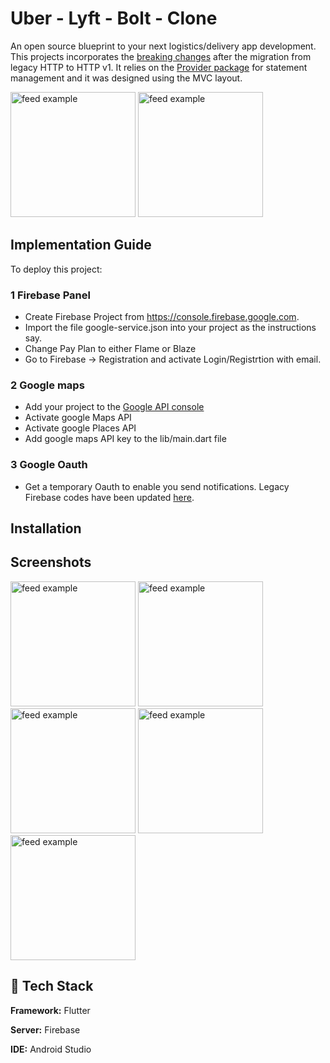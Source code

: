 # Uber - Lyft - Bolt - Clone

An open source blueprint to your next logistics/delivery app development. This projects incorporates the [breaking changes](https://firebase.google.com/docs/cloud-messaging/migrate-v1) after the migration from legacy HTTP to HTTP v1.
It relies on the [Provider package](https://pub.dev/packages/provider) for statement management and it was designed using the MVC layout.

<div>
<img src="https://github.com/seanFlutter/Resources/blob/main/Uber-bolt-lyft/bolt%20logo.png" alt="feed example" height="200">
<img src="https://github.com/seanFlutter/Resources/blob/main/Uber-bolt-lyft/uber%20logo.png" alt="feed example" width="200">
</div>


## Implementation Guide

To deploy this project:

### 1 Firebase Panel 
* Create Firebase Project from https://console.firebase.google.com.
* Import the file google-service.json into your project as the instructions say.
* Change Pay Plan to either Flame or Blaze
* Go to Firebase -> Registration and activate Login/Registrtion with email.

### 2 Google maps 
* Add your project to the [Google API console](https://console.cloud.google.com/apis?pli=1) 
* Activate google Maps API 
* Activate google Places API 
* Add google maps API key to the lib/main.dart file 

### 3 Google Oauth
* Get a temporary Oauth to enable you send notifications. Legacy Firebase codes have been updated [here](https://firebase.google.com/docs/cloud-messaging/migrate-v1).
## Installation


    
## Screenshots

<div>
<img src="https://github.com/seanFlutter/Resources/blob/main/Uber-bolt-lyft/driver%20register.png" alt="feed example" width="200">
<img src="https://github.com/seanFlutter/Resources/blob/main/Uber-bolt-lyft/driver%20login.png" alt="feed example" width="200">
<img src="https://github.com/seanFlutter/Resources/blob/main/Uber-bolt-lyft/driver%20homepage%20offline.png" alt="feed example" width="200">
<img src="https://github.com/seanFlutter/Resources/blob/main/Uber-bolt-lyft/driver%20homepage%20online.png" alt="feed example" width="200">
<img src="https://github.com/seanFlutter/Resources/blob/main/Uber-bolt-lyft/driver%20earnings.png" alt="feed example" width="200">
</div>

  
## 🚀 Tech Stack

**Framework:** Flutter

**Server:** Firebase

**IDE:** Android Studio

  

